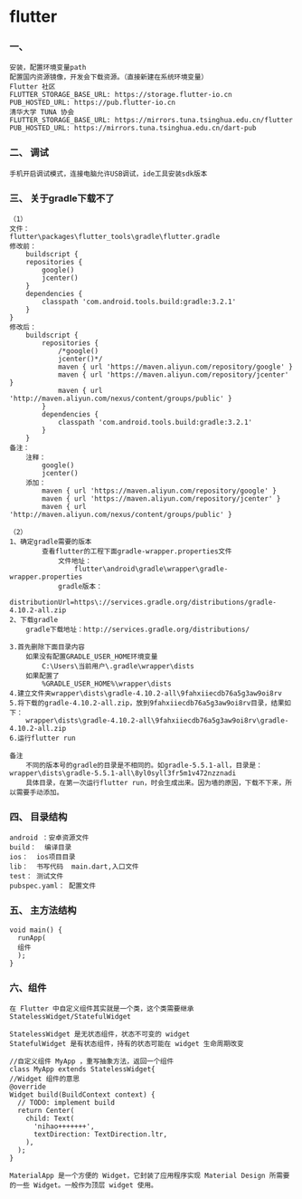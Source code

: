 # flutter

### 一、

    安装，配置环境变量path
    配置国内资源镜像，开发会下载资源。（直接新建在系统环境变量）
    Flutter 社区
    FLUTTER_STORAGE_BASE_URL: https://storage.flutter-io.cn
    PUB_HOSTED_URL: https://pub.flutter-io.cn
    清华大学 TUNA 协会
    FLUTTER_STORAGE_BASE_URL: https://mirrors.tuna.tsinghua.edu.cn/flutter
    PUB_HOSTED_URL: https://mirrors.tuna.tsinghua.edu.cn/dart-pub

### 二、 调试 

    手机开启调试模式，连接电脑允许USB调试，ide工具安装sdk版本

### 三、 关于gradle下载不了

    （1）
    文件：
    flutter\packages\flutter_tools\gradle\flutter.gradle
    修改前：
        buildscript {
        repositories {
            google()
            jcenter()
        }
        dependencies {
            classpath 'com.android.tools.build:gradle:3.2.1'
        }
    }
    修改后：
        buildscript {
            repositories {
                /*google()
                jcenter()*/
                maven { url 'https://maven.aliyun.com/repository/google' }
                maven { url 'https://maven.aliyun.com/repository/jcenter' }
                maven { url 'http://maven.aliyun.com/nexus/content/groups/public' }
            }
            dependencies {
                classpath 'com.android.tools.build:gradle:3.2.1'
            }
        }
    备注：
        注释：
            google() 
            jcenter() 
        添加：
            maven { url 'https://maven.aliyun.com/repository/google' }
            maven { url 'https://maven.aliyun.com/repository/jcenter' }
            maven { url 'http://maven.aliyun.com/nexus/content/groups/public' }
            
    （2）
    1、确定gradle需要的版本
            查看flutter的工程下面gradle-wrapper.properties文件   
                文件地址：
                    flutter\android\gradle\wrapper\gradle-wrapper.properties
                gradle版本：
                    distributionUrl=https\://services.gradle.org/distributions/gradle-4.10.2-all.zip
    2、下载gradle
        gradle下载地址：http://services.gradle.org/distributions/
    
    3.首先删除下面目录内容
        如果没有配置GRADLE_USER_HOME环境变量
            C:\Users\当前用户\.gradle\wrapper\dists
        如果配置了
            %GRADLE_USER_HOME%\wrapper\dists
    4.建立文件夹wrapper\dists\gradle-4.10.2-all\9fahxiiecdb76a5g3aw9oi8rv    
    5.将下载的gradle-4.10.2-all.zip，放到9fahxiiecdb76a5g3aw9oi8rv目录，结果如下：
        wrapper\dists\gradle-4.10.2-all\9fahxiiecdb76a5g3aw9oi8rv\gradle-4.10.2-all.zip  
    6.运行flutter run
    
    备注
        不同的版本号的gradle的目录是不相同的。如gradle-5.5.1-all，目录是：wrapper\dists\gradle-5.5.1-all\8yl0syll3fr5m1v472nzznadi
        具体目录，在第一次运行flutter run，时会生成出来。因为墙的原因，下载不下来，所以需要手动添加。

### 四、 目录结构

    android ：安卓资源文件
    build：  编译目录
    ios：  ios项目目录
    lib：  书写代码  main.dart,入口文件
    test： 测试文件
    pubspec.yaml： 配置文件

### 五、 主方法结构

    void main() {
      runApp(
      组件
      );
    }


### 六、组件

    在 Flutter 中自定义组件其实就是一个类，这个类需要继承 StatelessWidget/StatefulWidget
    
    StatelessWidget 是无状态组件，状态不可变的 widget
    StatefulWidget 是有状态组件，持有的状态可能在 widget 生命周期改变
    
    //自定义组件 MyApp ，重写抽象方法，返回一个组件
    class MyApp extends StatelessWidget{
    //Widget 组件的意思
    @override
    Widget build(BuildContext context) {
      // TODO: implement build
      return Center(
        child: Text(
          'nihao+++++++',
          textDirection: TextDirection.ltr,
        ),
      );
    }
    
    MaterialApp 是一个方便的 Widget，它封装了应用程序实现 Material Design 所需要的一些 Widget。一般作为顶层 widget 使用。
